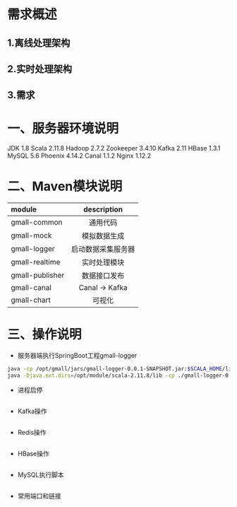# 需求概述

## 1.离线处理架构


## 2.实时处理架构


## 3.需求


# 一、服务器环境说明

JDK 1.8
Scala 2.11.8
Hadoop 2.7.2
Zookeeper 3.4.10
Kafka 2.11
HBase 1.3.1
MySQL 5.6
Phoenix 4.14.2
Canal 1.1.2
Nginx 1.12.2

# 二、Maven模块说明

module | description
 :- | :-:
gmall-common | 通用代码
gmall-mock | 模拟数据生成
gmall-logger | 启动数据采集服务器
gmall-realtime | 实时处理模块
gmall-publisher | 数据接口发布
gmall-canal | Canal -> Kafka
gmall-chart | 可视化


# 三、操作说明

 * 服务器端执行SpringBoot工程gmall-logger
```bash
java -cp /opt/gmall/jars/gmall-logger-0.0.1-SNAPSHOT.jar:$SCALA_HOME/lib/scala-library.jar org.springframework.boot.loader.JarLauncher
java -Djava.ext.dirs=/opt/module/scala-2.11.8/lib -cp ./gmall-logger-0.0.1-SNAPSHOT.jar org.springframework.boot.loader.JarLauncher
```
 * 进程启停
```bash
```

 * Kafka操作
```bash
```

 * Redis操作
```sql
```

 * HBase操作
```sql
```

 * MySQL执行脚本
```sql
```

 * 常用端口和链接

